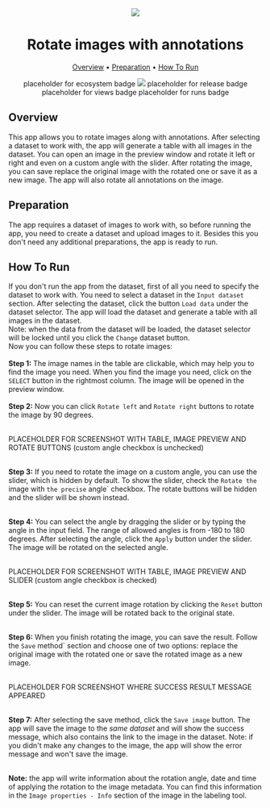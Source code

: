 <div align="center" markdown>
<img src="https://is5-ssl.mzstatic.com/image/thumb/Purple116/v4/20/fd/36/20fd3616-baef-1114-73fc-bbc3c83e2f06/AppIcon-0-0-1x_U007emarketing-0-0-0-7-0-0-sRGB-0-0-0-GLES2_U002c0-512MB-85-220-0-0.png/1200x600wa.png"/>

# Rotate images with annotations

<p align="center">
  <a href="#Overview">Overview</a> •
  <a href="#Preparation">Preparation</a> •
  <a href="#How-To-Run">How To Run</a>
</p>

placeholder for ecosystem badge
[![](https://img.shields.io/badge/slack-chat-green.svg?logo=slack)](https://supervise.ly/slack)
placeholder for release badge
placeholder for views badge
placeholder for runs badge

</div>

## Overview
This app allows you to rotate images along with annotations. After selecting a dataset to work with, the app will generate a table with all images in the dataset. You can open an image in the preview window and rotate it left or right and even on a custom angle with the slider. After rotating the image, you can save replace the original image with the rotated one or save it as a new image. The app will also rotate all annotations on the image.

## Preparation
The app requires a dataset of images to work with, so before running the app, you need to create a dataset and upload images to it. Besides this you don't need any additional preparations, the app is ready to run.

## How To Run

If you don't run the app from the dataset, first of all you need to specify the dataset to work with. You need to select a dataset in the `Input dataset` section. After selecting the dataset, click the button `Load data` under the dataset selector. The app will load the dataset and generate a table with all images in the dataset.<br>
Note: when the data from the dataset will be loaded, the dataset selector will be locked until you click the `Change` dataset button.<br>
Now you can follow these steps to rotate images:<br>
<br>
**Step 1:** The image names in the table are clickable, which may help you to find the image you need. When you find the image you need, click on the `SELECT` button in the rightmost column. The image will be opened in the preview window.<br><br>
**Step 2:** Now you can click `Rotate left` and `Rotate right` buttons to rotate the image by 90 degrees.<br><br>

PLACEHOLDER FOR SCREENSHOT WITH TABLE, IMAGE PREVIEW AND ROTATE BUTTONS (custom angle checkbox is unchecked)<br><br>

**Step 3:** If you need to rotate the image on a custom angle, you can use the slider, which is hidden by default. To show the slider, check the `Rotate the `image with `the precise` angle` checkbox. The rotate buttons will be hidden and the slider will be shown instead.<br><br>

**Step 4:** You can select the angle by dragging the slider or by typing the angle in the input field. The range of allowed angles is from -180 to 180 degrees. After selecting the angle, click the `Apply` button under the slider. The image will be rotated on the selected angle.<br><br>

PLACEHOLDER FOR SCREENSHOT WITH TABLE, IMAGE PREVIEW AND SLIDER (custom angle checkbox is checked)<br><br>

**Step 5:** You can reset the current image rotation by clicking the `Reset` button under the slider. The image will be rotated back to the original state.<br><br>

**Step 6:** When you finish rotating the image, you can save the result. Follow the `Save` method` section and choose one of two options: replace the original image with the rotated one or save the rotated image as a new image.<br><br>

PLACEHOLDER FOR SCREENSHOT WHERE SUCCESS RESULT MESSAGE APPEARED<br><br>

**Step 7:** After selecting the save method, click the `Save image` button. The app will save the image to the _same dataset_ and will show the success message, which also contains the link to the image in the dataset. Note: if you didn't make any changes to the image, the app will show the error message and won't save the image.<br><br>

**Note:** the app will write information about the rotation angle, date and time of applying the rotation to the image metadata. You can find this information in the `Image properties - Info` section of the image in the labeling tool.<br>